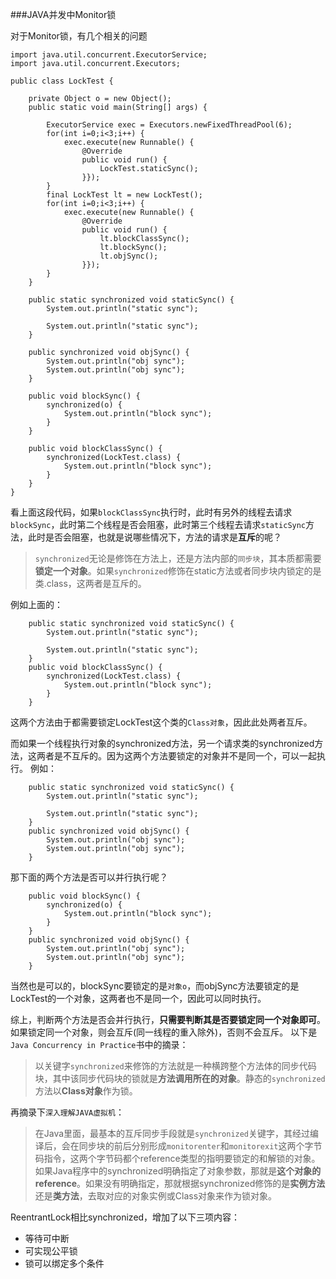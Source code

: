 ###JAVA并发中Monitor锁

对于Monitor锁，有几个相关的问题
```
import java.util.concurrent.ExecutorService;
import java.util.concurrent.Executors;

public class LockTest {

	private Object o = new Object();
	public static void main(String[] args) {
		
		ExecutorService exec = Executors.newFixedThreadPool(6);
		for(int i=0;i<3;i++) {
			exec.execute(new Runnable() {
				@Override
				public void run() {
					LockTest.staticSync();
				}});
		}
		final LockTest lt = new LockTest();
		for(int i=0;i<3;i++) {
			exec.execute(new Runnable() {
				@Override
				public void run() {
					lt.blockClassSync();
					lt.blockSync();
					lt.objSync();
				}});
		}
	}
	
	public static synchronized void staticSync() {
		System.out.println("static sync");
		
		System.out.println("static sync");
	}

	public synchronized void objSync() {
		System.out.println("obj sync");
		System.out.println("obj sync");
	}
	
	public void blockSync() {
		synchronized(o) {
			System.out.println("block sync");
		}
	}
	
	public void blockClassSync() {
		synchronized(LockTest.class) {
			System.out.println("block sync");
		}
	}
}

```

看上面这段代码，如果`blockClassSync`执行时，此时有另外的线程去请求`blockSync`，此时第二个线程是否会阻塞，此时第三个线程去请求`staticSync`方法，此时是否会阻塞，也就是说哪些情况下，方法的请求是**互斥**的呢？

>`synchronized`无论是修饰在方法上，还是方法内部的`同步块`，其本质都需要**锁定一个对象**。如果`synchronized`修饰在static方法或者同步块内锁定的是类.class，这两者是互斥的。

例如上面的：
```
	public static synchronized void staticSync() {
		System.out.println("static sync");
		
		System.out.println("static sync");
	}
	public void blockClassSync() {
		synchronized(LockTest.class) {
			System.out.println("block sync");
		}
	}
```
这两个方法由于都需要锁定LockTest这个类的`Class对象`，因此此处两者互斥。

而如果一个线程执行对象的synchronized方法，另一个请求类的synchronized方法，这两者是不互斥的。因为这两个方法要锁定的对象并不是同一个，可以一起执行。
例如：
```
	public static synchronized void staticSync() {
		System.out.println("static sync");
		
		System.out.println("static sync");
	}
	public synchronized void objSync() {
		System.out.println("obj sync");
		System.out.println("obj sync");
	}
```
那下面的两个方法是否可以并行执行呢？
```
	public void blockSync() {
		synchronized(o) {
			System.out.println("block sync");
		}
	}
	public synchronized void objSync() {
		System.out.println("obj sync");
		System.out.println("obj sync");
	}
```
当然也是可以的，blockSync要锁定的是`对象o`，而objSync方法要锁定的是LockTest的一个对象，这两者也不是同一个，因此可以同时执行。

综上，判断两个方法是否会并行执行，**只需要判断其是否要锁定同一个对象即可**。如果锁定同一个对象，则会互斥(同一线程的重入除外)，否则不会互斥。
以下是`Java Concurrency in Practice`书中的摘录：
> 以关键字`synchronized`来修饰的方法就是一种横跨整个方法体的同步代码块，其中该同步代码块的锁就是**方法调用所在的对象**。静态的`synchronized`方法以**Class对象**作为锁。

再摘录下`深入理解JAVA虚拟机`：
> 在Java里面，最基本的互斥同步手段就是`synchronized`关键字，其经过编译后，会在同步块的前后分别形成`monitorenter`和`monitorexit`这两个字节码指令，这两个字节码都个reference类型的指明要锁定的和解锁的对象。如果Java程序中的synchronized明确指定了对象参数，那就是**这个对象的reference**。如果没有明确指定，那就根据synchronized修饰的是**实例方法**还是**类方法**，去取对应的对象实例或Class对象来作为锁对象。



ReentrantLock相比synchronized，增加了以下三项内容：
* 等待可中断
* 可实现公平锁
* 锁可以绑定多个条件


